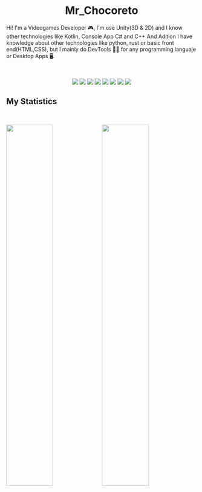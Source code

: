 <h1 align="center">
  <b>Mr_Chocoreto</b>
</h1>

Hi! I'm a Videogames Developer 🎮, I'm use Unity(3D & 2D) and I know other technologies like Kotlin, Console App C# and C++
And Adition I have knowledge about other technologies like python, rust or basic front end(HTML,CSS), but I mainly do 
DevTools 🧑‍💻 for any programming languaje or Desktop Apps 🖥️.

<br>

<p>
<div align="center">
  <img src="https://img.shields.io/badge/-Kotlin-1E875E?style=for-the-badge&logo=kotlin&logoColor=008F62&labelColor=1F1F1F">
  <img src="https://img.shields.io/badge/-Unity-757575?style=for-the-badge&logo=unity&logoColor=E6E6E6&labelColor=1F1F1F">
  <img src="https://img.shields.io/badge/-CSharp-7751BA?style=for-the-badge&logo=csharp&logoColor=CEB2FF&labelColor=1F1F1F">
  <img src="https://img.shields.io/badge/-C++-7F7DFF?style=for-the-badge&logo=cplusplus&logoColor=B7B5FF&labelColor=1F1F1F">
  <img src="https://img.shields.io/badge/-Rust-8F0000?style=for-the-badge&logo=rust&logoColor=FF3739&labelColor=3D0000">  
  <img src="https://img.shields.io/badge/-Python-E7DD6D?style=for-the-badge&logo=python&logoColor=E7DD6D&labelColor=1A0600">
  <img src="https://img.shields.io/badge/-HTML-c58545?style=for-the-badge&logo=html5&logoColor=c58545&labelColor=282828">
  <img src="https://img.shields.io/badge/-CSS-d1a01f?style=for-the-badge&logo=css3&logoColor=d1a01f&labelColor=282828">
</div>
</p>


## My Statistics

<br/>
<p align="left">
  <img width="49.5%" src="https://github-readme-stats.vercel.app/api?username=MrChocoreto&show_icons=true&theme=gruvbox&hide_border=true" />
  <img width="49.5%" src="https://github-readme-streak-stats.herokuapp.com/?user=MrChocoreto&theme=gruvbox&hide_border=true" />
  </a>
</p>
<br>

